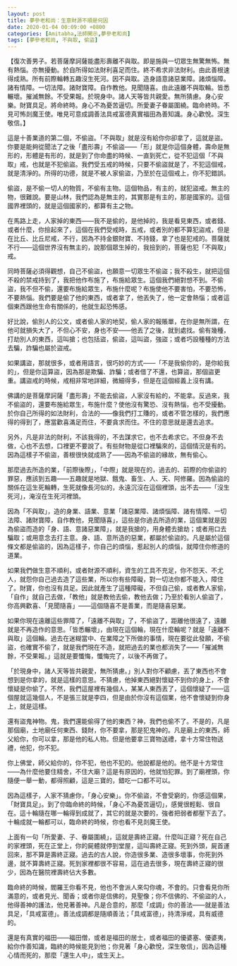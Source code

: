 ```yaml
---
layout: post
title: 夢參老和尚：生意財源不順是何因
date: 2020-01-04 00:09:00 +0800
categories: [Amitabha,法師開示,夢參老和尚]
tags: [夢參老和尚, 不與取, 偷盜]
---
```


【復次善男子。若菩薩摩訶薩能盡形壽離不與取。即是施與一切眾生無驚無怖。無有熱惱。亦無擾動。於自所得如法財利喜足而住。終不希求非法財利。由此善根速得成熟。所有前際輪轉五趣沒生死河。因不與取。造身語意諸惡業障。諸煩惱障。諸有情障。一切法障。諸財寶障。自作教他。見聞隨喜。由此遠離不與取輪。皆悉輾壞。摧滅無餘。不受果報。於現身中。諸人天等皆共親愛。無所猜慮。身心安樂。財寶具足。將命終時。身心不為憂苦逼切。所愛妻子眷屬圍繞。臨命終時。不見可怖剡魔王使。唯見可意成調善法具戒富德真實福田為善知識。身心歡悅。深生敬信。】

這是十善業道的第二個，不偷盜。「不與取」就是沒有給你你卻拿了，這就是盜。你要是能夠從聞法了之後「盡形壽」不偷盜——「形」就是你這個身體，壽命是無形的，形體是有形的，就是到了你命盡的時候、一直到死亡，從不犯這個「不與取」戒，也就是不犯偷盜。我們受五戒的時候，只要不偷盜就是了，不犯這個戒，就是清淨的。所得的功德，就是不被人家偷盜，乃至於在這個戒上，你不犯錯誤。

偷盜，是不偷一切人的物質，不偷有主物。這個物品，有主的，就犯盜戒。無主的物，很難說。要是山林，我們認為是無主的，其實那是有主的，那是國家的。這個國界裡頭的，就是這個國家的，都算有主之物。

在馬路上走，人家掉的東西——我不是偷的，是他掉的，我是看見東西，或者錢、或者什麼，你撿起來了，這個在我們受戒時，五戒，或者別的都不算犯盜戒，但是在比丘、比丘尼戒，不行，因為不持金銀財寶、不持錢，拿了也是犯戒的。菩薩就不行——這個世界沒有無主的，說那個眾生掉的，我撿到的，菩薩也犯「不與取」戒。

同時菩薩必須得觀想，自己不偷盜，也願意一切眾生不偷盜；我不殺生，就把這個不殺的禁戒持到了，我把他作布施了，布施給眾生。這個我們絕對想不到。不偷盜，我不但不偷，還要布施給眾生，布施什麼呢？布施使他不要害怕，不要恐怖，不要熱惱。我們要是偷了他的東西，或者拿了，他丟失了，他一定會熱惱；或者這個東西跟他生命有關係的，他就生起恐怖感。

好比說，偷別人的公文，或者偷人家的地契，偷人家的報賬單，在你是無所謂，在他可就損失大了，不但心不安，身也不安——他丟了之後，就到處找。偷有幾種，打劫別人的東西，這叫搶；也包括盜，偷盜，這叫盜，強盜；或者巧設種種的方法去騙，詐騙也屬於盜戒。

如果講盜，那就很多，或者用語言，很巧妙的方式——「不是我偷你的，是你給我的」，但是你這算盜，因為那是欺騙、詐騙；或者借了不還，也算盜，那個盜更重。講盜戒的時候，戒相非常地詳細，微細得多，但是在這個經義上沒有講。

佛講的是菩薩摩訶薩「盡形壽」不能去偷盜，人家沒有給的，不能拿。反過來，我不偷盜的，還要布施給眾生，布施什麼？使他沒有驚恐、沒有熱惱，也不受擾動。於你自己所得的如法財利，合法的——像我們打工賺的，或者不管怎樣的，我們應得的得到了，應當歡喜滿足而住，不要貪求而住。不住的意思就是還去追求。

另外，凡是非法的財利，不該我得的，不去謀求它，也不去希求它。不但身不去做，心也不去想，口裡更不要說了。有些財物是從口裡騙來的，這個情況是有的。因為這樣子不偷盜，善根很快就成熟了——因為不偷盜的緣故，無有偷心。

那麼過去所造的業，「前際後際」，「中際」就是現在的，過去的、前際的你偷盜的罪惡，應該到五趣——五趣就是地獄、餓鬼、畜生、人、天、阿修羅。因為偷盜的關係在這生死輪轉，生死就像長河似的，永遠沉沒在這個裡頭，出不去——「沒生死河」，淹沒在生死河裡頭。

因為「不與取」，造的身業、語業、意業「諸惡業障、諸煩惱障、諸有情障、一切法障、諸財寶障，自作教他，見聞隨喜」，這些是你過去所造的業，這個業就是因為偷盜而造的「身、語、意諸惡業障」，就是我搶的，用身體去搶劫；或者用口去騙取；或用意念去打主意。身、語、意所造的惡業，都屬於偷盜的。凡是屬於這個條文都是偷盜的，因為這樣子，你自己的煩惱，惹起別人的煩惱，就障住你修道的道業。

如果我們做生意不順利，或者財源不順利，資生的工具不充足，你不怨天、不尤人，就怨你自己過去造了這些業，所以你有些障礙，對一切法你都不能入，障住了。財寶，你也沒有具足。因此就產生了這種障礙，不但自己偷，或者教人家偷，「自作」就自己去做，「教他」就是教他去偷，教他去做；乃至於看別人偷盜了，你高興歡喜、「見聞隨喜」——這個隨喜不是善業，而是隨喜惡業。

如果你現在遠離這些罪障了，「遠離不與取」了，不偷盜了，距離他很遠了，遠離就是不再造作的意思。「皆悉輾壞」，由現在這個輪，現在什麼輪呢？就是「遠離不與取」這個輪。過去在迷糊當中、在業障之下所做的事情，現在要從此發願，不偷盜，也確實不偷了，就是我們現在不造，就把過去的業也都消失了——「摧滅無餘，不受果報。」這就是要懺悔，懺悔完了，以後不再做了。

「於現身中，諸人天等皆共親愛，無所猜慮。」別人對你不顧慮，丟了東西也不會想到是你拿的，就是這樣的意思。不猜慮，他掉東西絕對懷疑不到你的身上，不會懷疑是你偷了。不然，我們這屋裡有幾個人，某某人東西丟了，這個懷疑了——這個屋就這幾個人，不是張三就是李四，但是由於你沒有這個業，他不會懷疑到你身上，就是這樣。

還有盜鬼神物。鬼，我們還能偷得了他的東西？神，我們也偷不了。不是的，凡是那個廟，土地廟任何東西、錢財，你不要拿，那是犯鬼神的。凡是廟上的東西，師父給你，你可以拿，那是他的私人物。但是他要拿三寶物送禮，拿十方常住物送禮，他犯，你不犯。

你上佛堂，師父給你的，你不犯，他也不犯的。他說都是他的。他不是十方常住——為什麼他要住精舍，不住大廟？這是有原因的，他就怕犯罪。到了廟裡頭，你隨便一舉一動，都得照顧，這是三寶的，錯吃一口都不可以。

因為這樣子，人家不猜慮你，「身心安樂」。你不偷盜，不會受窮的，你感這個果，「財寶具足」。到了你臨命終的時候，「身心不為憂苦逼切」，感覺很輕鬆、很自在。這十輪隨在哪一輪得到成就了，其它的就是次要的，強者把弱者都壓下去了。十輪成就一輪都可以，臨命終的時候，你也看不見剡魔王使。

上面有一句「所愛妻、子、眷屬圍繞」，這就是壽終正寢。什麼叫正寢？死在自己的家裡頭，死在正堂上，你的屍體就停到堂屋，這叫壽終正寢。死到外頭，屍首運回來，那不算是壽終正寢。過去的古人說，你造很多業、造很多壞事，你死到外邊，就不算壽終正寢。死到家裡都很不容易，這在過去很多，現在壽終正寢的很少，因為在醫院裡壽終佔大多數。

臨命終的時候，閻羅王你看不見，他也不會派人來勾你魂，不會的。只會看見你所滿意的，或者見光、聞香；或者你是信佛的，見聖像；你不信佛的、不偷盜的人，他得善神的護法，他見著善神。凡是合意的，那麼「成調」你的善法——就是善法具足，「具戒富德」。善法成調都是隨順善法；「具戒富德」，持清淨戒，具有威德的。

還是有真實的福田——福田僧，或者是福田的居士，或者福田的優婆塞、優婆夷，給你作善知識，臨終的時候能見到他；你見著「身心歡悅，深生敬信」，因為這種心情而死的，那麼「還生人中」，或生天上。
